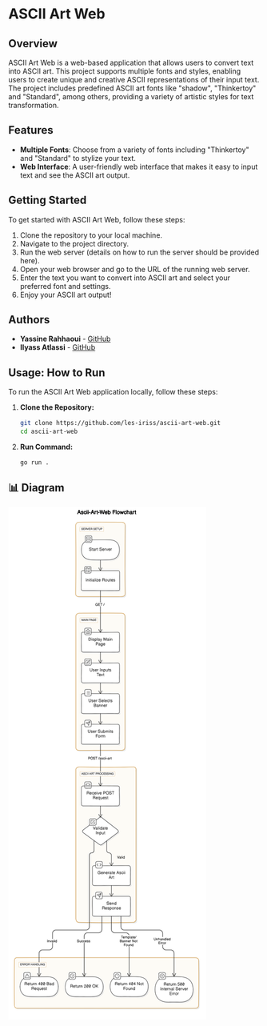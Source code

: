 # ASCII Art Web

## Overview
ASCII Art Web is a web-based application that allows users to convert text into ASCII art. This project supports multiple fonts and styles, enabling users to create unique and creative ASCII representations of their input text. The project includes predefined ASCII art fonts like "shadow", "Thinkertoy" and "Standard", among others, providing a variety of artistic styles for text transformation.

## Features
- **Multiple Fonts**: Choose from a variety of fonts including "Thinkertoy" and "Standard" to stylize your text.
- **Web Interface**: A user-friendly web interface that makes it easy to input text and see the ASCII art output.


## Getting Started
To get started with ASCII Art Web, follow these steps:

1. Clone the repository to your local machine.
2. Navigate to the project directory.
3. Run the web server (details on how to run the server should be provided here).
4. Open your web browser and go to the URL of the running web server.
5. Enter the text you want to convert into ASCII art and select your preferred font and settings.
6. Enjoy your ASCII art output!

## Authors
- **Yassine Rahhaoui** - [GitHub](https://github.com/yassinerahhaui)
- **Ilyass Atlassi** - [GitHub](https://github.com/ilyassatlassi)

## Usage: How to Run
To run the ASCII Art Web application locally, follow these steps:

1. **Clone the Repository:**
   ```sh
   git clone https://github.com/les-iriss/ascii-art-web.git
   cd ascii-art-web
   ```
2. **Run Command:**
    ```
    go run .
    ```

## 📊 Diagram
![Diagram](diagrame.png)